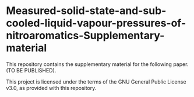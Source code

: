 # Measured-solid-state-and-sub-cooled-liquid-vapour-pressures-of-nitroaromatics-Supplementary-material

This repository contains the supplementary material for the following paper. (TO BE PUBLISHED).  

This project is licensed under the terms of the GNU General Public License v3.0, as provided with this repository.
